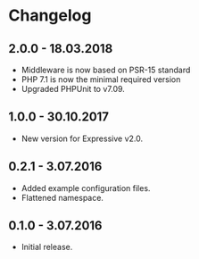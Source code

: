 Changelog
=========

## 2.0.0 - 18.03.2018

* Middleware is now based on PSR-15 standard
* PHP 7.1 is now the minimal required version
* Upgraded PHPUnit to v7.09.

## 1.0.0 - 30.10.2017

* New version for Expressive v2.0.

## 0.2.1 - 3.07.2016

* Added example configuration files.
* Flattened namespace.

## 0.1.0 - 3.07.2016

* Initial release.
